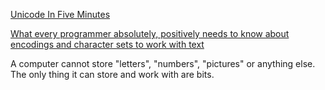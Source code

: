[Unicode In Five Minutes](https://richardjharris.github.io/unicode-in-five-minutes.html)

[What every programmer absolutely, positively needs to know about encodings and character sets to work with text](https://kunststube.net/encoding/)

A computer cannot store "letters", "numbers", "pictures" or anything else. The only thing it can store and work with are bits.
